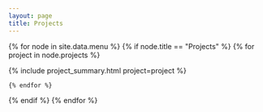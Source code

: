 ```yaml
---
layout: page
title: Projects
---
```


{% for node in site.data.menu %}
  {% if node.title == "Projects" %}
    {% for project in node.projects %}

{% include project_summary.html project=project %}

    {% endfor %}
  {% endif %}
{% endfor %}
